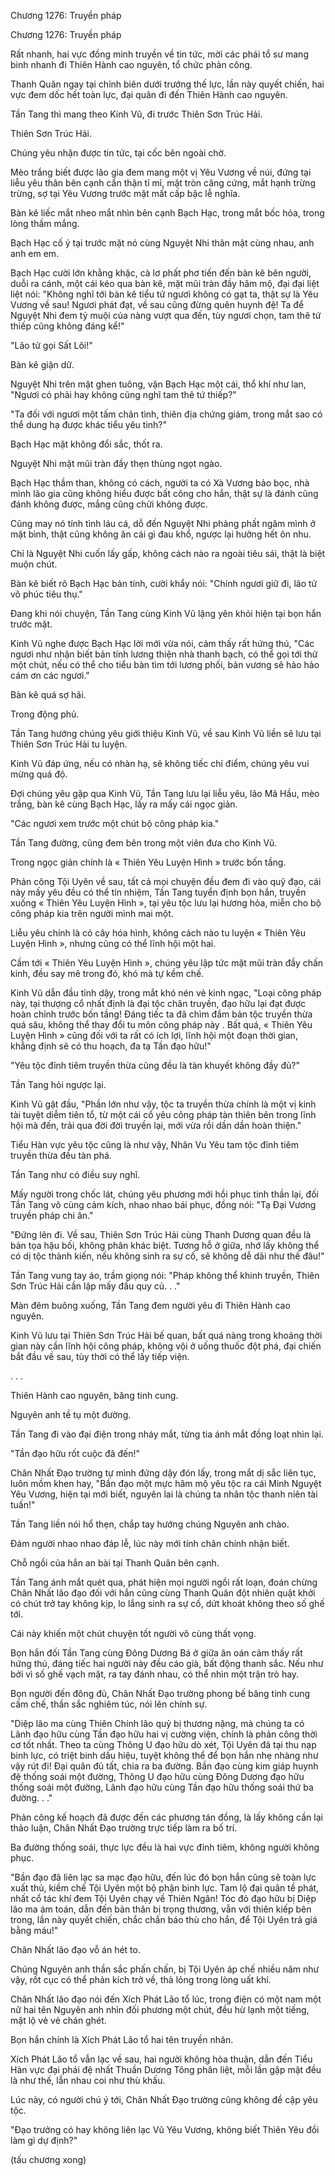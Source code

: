 




Chương 1276: Truyền pháp


Chương 1276: Truyền pháp

Rất nhanh, hai vực đồng minh truyền về tin tức, mời các phái tổ sư mang binh nhanh đi Thiên Hành cao nguyên, tổ chức phản công.

Thanh Quân ngay tại chỉnh biên dưới trướng thế lực, lần này quyết chiến, hai vực đem dốc hết toàn lực, đại quân đi đến Thiên Hành cao nguyên.

Tần Tang thì mang theo Kinh Vũ, đi trước Thiên Sơn Trúc Hải.

Thiên Sơn Trúc Hải.

Chúng yêu nhận được tin tức, tại cốc bên ngoài chờ.

Mèo trắng biết được lão gia đem mang một vị Yêu Vương về núi, đứng tại liễu yêu thân bên cạnh cẩn thận tỉ mỉ, mặt tròn căng cứng, mắt hạnh trừng trừng, sợ tại Yêu Vương trước mặt mất cấp bậc lễ nghĩa.

Bàn kê liếc mắt nheo mắt nhìn bên cạnh Bạch Hạc, trong mắt bốc hỏa, trong lòng thầm mắng.

Bạch Hạc cố ý tại trước mặt nó cùng Nguyệt Nhi thân mật cùng nhau, anh anh em em.

Bạch Hạc cười lớn khằng khặc, cà lơ phất phơ tiến đến bàn kê bên người, duỗi ra cánh, một cái kéo qua bàn kê, mặt mũi tràn đầy hâm mộ, đại đại liệt liệt nói: "Không nghĩ tới bàn kê tiểu tử ngươi không có gạt ta, thật sự là Yêu Vương về sau! Ngươi phát đạt, về sau cũng đừng quên huynh đệ! Ta để Nguyệt Nhi đem tỷ muội của nàng vượt qua đến, tùy ngươi chọn, tam thê tứ thiếp cũng không đáng kể!"

"Lão tử gọi Sất Lôi!"

Bàn kê giận dữ.

Nguyệt Nhi trên mặt ghen tuông, vặn Bạch Hạc một cái, thổ khí như lan, "Ngươi có phải hay không cũng nghĩ tam thê tứ thiếp?"

"Ta đối với ngươi một tấm chân tình, thiên địa chứng giám, trong mắt sao có thể dung hạ được khác tiểu yêu tinh?"

Bạch Hạc mặt không đổi sắc, thốt ra.

Nguyệt Nhi mặt mũi tràn đầy thẹn thùng ngọt ngào.

Bạch Hạc thầm than, không có cách, người ta có Xà Vương bảo bọc, nhà mình lão gia cũng không hiểu được bất công cho hắn, thật sự là đánh cũng đánh không được, mắng cũng chửi không được.

Cũng may nó tính tình láu cá, dỗ đến Nguyệt Nhi phảng phất ngâm mình ở mật bình, thật cũng không ăn cái gì đau khổ, ngược lại hưởng hết ôn nhu.

Chỉ là Nguyệt Nhi cuốn lấy gấp, không cách nào ra ngoài tiêu sái, thật là biệt muộn chút.

Bàn kê biết rõ Bạch Hạc bản tính, cười khẩy nói: "Chính ngươi giữ đi, lão tử vô phúc tiêu thụ."

Đang khi nói chuyện, Tần Tang cùng Kinh Vũ lặng yên khỏi hiện tại bọn hắn trước mặt.

Kinh Vũ nghe được Bạch Hạc lời mới vừa nói, cảm thấy rất hứng thú, "Các ngươi như nhận biết bản tính lương thiện nhà thanh bạch, có thể gọi tới thử một chút, nếu có thể cho tiểu bàn tìm tới lương phối, bản vương sẽ hảo hảo cám ơn các ngươi."

Bàn kê quá sợ hãi.

Trong động phủ.

Tần Tang hướng chúng yêu giới thiệu Kinh Vũ, về sau Kinh Vũ liền sẽ lưu tại Thiên Sơn Trúc Hải tu luyện.

Kinh Vũ đáp ứng, nếu có nhàn hạ, sẽ không tiếc chỉ điểm, chúng yêu vui mừng quá độ.

Đợi chúng yêu gặp qua Kinh Vũ, Tần Tang lưu lại liễu yêu, lão Mã Hầu, mèo trắng, bàn kê cùng Bạch Hạc, lấy ra mấy cái ngọc giản.

"Các ngươi xem trước một chút bộ công pháp kia."

Tần Tang đường, cũng đem bên trong một viên đưa cho Kinh Vũ.

Trong ngọc giản chính là « Thiên Yêu Luyện Hình » trước bốn tầng.

Phản công Tội Uyên về sau, tất cả mọi chuyện đều đem đi vào quỹ đạo, cái này mấy yêu đều có thể tín nhiệm, Tần Tang tuyển định bọn hắn, truyền xuống « Thiên Yêu Luyện Hình », tại yêu tộc lưu lại hương hỏa, miễn cho bộ công pháp kia trên người mình mai một.

Liễu yêu chính là cỏ cây hóa hình, không cách nào tu luyện « Thiên Yêu Luyện Hình », nhưng cũng có thể lĩnh hội một hai.

Cầm tới « Thiên Yêu Luyện Hình », chúng yêu lập tức mặt mũi tràn đầy chấn kinh, đều say mê trong đó, khó mà tự kềm chế.

Kinh Vũ dẫn đầu tỉnh dậy, trong mắt khó nén vẻ kinh ngạc, "Loại công pháp này, tại thượng cổ nhất định là đại tộc chân truyền, đạo hữu lại đạt được hoàn chỉnh trước bốn tầng! Đáng tiếc ta đã chìm đắm bản tộc truyền thừa quá sâu, không thể thay đổi tu môn công pháp này . Bất quá, « Thiên Yêu Luyện Hình » cũng đối với ta rất có ích lợi, lĩnh hội một đoạn thời gian, khẳng định sẽ có thu hoạch, đa tạ Tần đạo hữu!"

"Yêu tộc đỉnh tiêm truyền thừa cũng đều là tàn khuyết không đầy đủ?"

Tần Tang hỏi ngược lại.

Kinh Vũ gật đầu, "Phần lớn như vậy, tộc ta truyền thừa chính là một vị kinh tài tuyệt diễm tiên tổ, từ một cái cổ yêu công pháp tàn thiên bên trong lĩnh hội mà đến, trải qua đời đời truyền lại, mới vừa rồi dần dần hoàn thiện."

Tiểu Hàn vực yêu tộc cũng là như vậy, Nhân Vu Yêu tam tộc đỉnh tiêm truyền thừa đều tàn phá.

Tần Tang như có điều suy nghĩ.

Mấy người trong chốc lát, chúng yêu phương mới hồi phục tinh thần lại, đối Tần Tang vô cùng cảm kích, nhao nhao bái phục, đồng nói: "Tạ Đại Vương truyền pháp chi ân."

"Đứng lên đi. Về sau, Thiên Sơn Trúc Hải cùng Thanh Dương quan đều là bản tọa hậu bối, không phân khác biệt. Tương hỗ ở giữa, nhớ lấy không thể có dị tộc thành kiến, nếu không sinh ra sự cố, sẽ không dễ dãi như thế đâu!"

Tần Tang vung tay áo, trầm giọng nói: "Pháp không thể khinh truyền, Thiên Sơn Trúc Hải cần lập mấy đầu quy củ. . ."

Màn đêm buông xuống, Tần Tang đem người yêu đi Thiên Hành cao nguyên.

Kinh Vũ lưu tại Thiên Sơn Trúc Hải bế quan, bất quá nàng trong khoảng thời gian này cần lĩnh hội công pháp, không vội ở uống thuốc đột phá, đại chiến bắt đầu về sau, tùy thời có thể lấy tiếp viện.

. . .

Thiên Hành cao nguyên, băng tinh cung.

Nguyên anh tề tụ một đường.

Tần Tang đi vào đại điện trong nháy mắt, từng tia ánh mắt đồng loạt nhìn lại.

"Tần đạo hữu rốt cuộc đã đến!"

Chân Nhất Đạo trường tự mình đứng dậy đón lấy, trong mắt dị sắc liên tục, luôn mồm khen hay, "Bần đạo một mực hâm mộ yêu tộc ra cái Minh Nguyệt Yêu Vương, hiện tại mới biết, nguyên lai là chúng ta nhân tộc thanh niên tài tuấn!"

Tần Tang liền nói hổ thẹn, chắp tay hướng chúng Nguyên anh chào.

Đám người nhao nhao đáp lễ, lúc này mới tính chân chính nhận biết.

Chỗ ngồi của hắn an bài tại Thanh Quân bên cạnh.

Tần Tang ánh mắt quét qua, phát hiện mọi người ngồi rất loạn, đoán chừng Chân Nhất lão đạo đối với hắn cũng cùng Thanh Quân đột nhiên quật khởi có chút trở tay không kịp, lo lắng sinh ra sự cố, dứt khoát không theo số ghế tới.

Cái này khiến một chút chuyện tốt người vô cùng thất vọng.

Bọn hắn đối Tần Tang cùng Đông Dương Bá ở giữa ân oán cảm thấy rất hứng thú, đáng tiếc hai người này đều cáo già, bất động thanh sắc. Nếu như bởi vì số ghế vạch mặt, ra tay đánh nhau, có thể nhìn một trận trò hay.

Bọn người đến đông đủ, Chân Nhất Đạo trường phong bế băng tinh cung cấm chế, thần sắc nghiêm túc, nói lên chính sự.

"Diệp lão ma cùng Thiên Chính lão quỷ bị thương nặng, mà chúng ta có Lãnh đạo hữu cùng Tần đạo hữu hai vị cường viện, chính là phản công thời cơ tốt nhất. Theo ta cùng Thông U đạo hữu dò xét, Tội Uyên đã tại thu nạp binh lực, có triệt binh dấu hiệu, tuyệt không thể để bọn hắn nhẹ nhàng như vậy rút đi! Đại quân đủ tất, chia ra ba đường. Bần đạo cùng kim giáp huynh đệ thống soái một đường, Thông U đạo hữu cùng Đông Dương đạo hữu thống soái một đường, Lãnh đạo hữu cùng Tần đạo hữu thống soái thứ ba đường. . ."

Phản công kế hoạch đã được đến các phương tán đồng, là lấy không cần lại thảo luận, Chân Nhất Đạo trường trực tiếp làm ra bố trí.

Ba đường thống soái, thực lực đều là hai vực đỉnh tiêm, không người không phục.

"Bần đạo đã liên lạc sa mạc đạo hữu, đến lúc đó bọn hắn cũng sẽ toàn lực xuất thủ, kiềm chế Tội Uyên một bộ phận binh lực. Tam lộ đại quân tề phát, nhất cổ tác khí đem Tội Uyên chạy về Thiên Ngân! Tóc đỏ đạo hữu bị Diệp lão ma ám toán, dẫn đến bản thân bị trọng thương, vẫn với thiên kiếp bên trong, lần này quyết chiến, chắc chắn báo thù cho hắn, để Tội Uyên trả giá bằng máu!"

Chân Nhất lão đạo vỗ án hét to.

Chúng Nguyên anh thần sắc phấn chấn, bị Tội Uyên áp chế nhiều năm như vậy, rốt cục có thể phản kích trở về, thả lỏng trong lòng uất khí.

Chân Nhất lão đạo nói đến Xích Phát Lão tổ lúc, trong điện có một nam một nữ hai tên Nguyên anh nhìn đối phương một chút, đều hừ lạnh một tiếng, mặt lộ vẻ vẻ chán ghét.

Bọn hắn chính là Xích Phát Lão tổ hai tên truyền nhân.

Xích Phát Lão tổ vẫn lạc về sau, hai người không hòa thuận, dẫn đến Tiểu Hàn vực đại phái đệ nhất Thuần Dương Tông phân liệt, mỗi lần gặp mặt đều là như thế, lẫn nhau coi như thù khấu.

Lúc này, có người chú ý tới, Chân Nhất Đạo trường cũng không đề cập yêu tộc.

"Đạo trưởng có hay không liên lạc Vũ Yêu Vương, không biết Thiên Yêu đồi làm gì dự định?"

(tấu chương xong)




